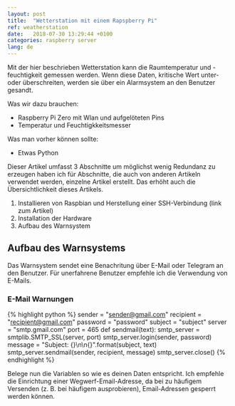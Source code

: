 ```yaml
---
layout: post
title:  "Wetterstation mit einem Rapspberry Pi"
ref: weatherstation
date:   2018-07-30 13:29:44 +0100
categories: raspberry server
lang: de
---
```

Mit der hier beschrieben Wetterstation kann die Raumtemperatur und -feuchtigkeit gemessen werden. Wenn diese Daten, kritische Wert unter- oder überschreiten, werden sie über ein Alarmsystem an den Benutzer gesandt.

Was wir dazu brauchen:
- Raspberry Pi Zero mit Wlan und aufgelöteten Pins
- Temperatur und Feuchtigkkeitsmesser

Was man vorher können sollte:
- Etwas Python

Dieser Artikel umfasst 3 Abschnitte um möglichst wenig Redundanz zu erzeugen haben ich für Abschnitte, die auch von anderen Artikeln verwendet werden, einzelne Artikel erstellt. Das erhöht auch die Übersichtlichkeit dieses Artikels.

1. Installieren von Raspbian und Herstellung einer SSH-Verbindung
(link zum Artikel)
2. Installation der Hardware
3. Aufbau des Warnsystem

## Aufbau des Warnsystems
Das Warnsystem sendet eine Benachritung über E-Mail oder Telegram an den Benutzer. Für unerfahrene Benutzer empfehle ich die Verwendung von E-Mails.

### E-Mail Warnungen

{% highlight python %}
sender = "sender@gmail.com"
recipient = "recipient@gmail.com"
password = "password"
subject = "subject"
server = "smtp.gmail.com"
port = 465
def sendmail(text):
    smtp_server = smtplib.SMTP_SSL(server, port)
    smtp_server.login(sender, password)
    message = "Subject: {}\n\n{}".format(subject, text)
    smtp_server.sendmail(sender, recipient, message)
    smtp_server.close()
{% endhighlight %}

Belege nun die Variablen so wie es deinen Daten entspricht. Ich empfehle die Einrichtung einer Wegwerf-Email-Adresse, da bei zu häufigem Versenden (z. B. bei häufigem ausprobieren), Email-Adressen gesperrt werden können.